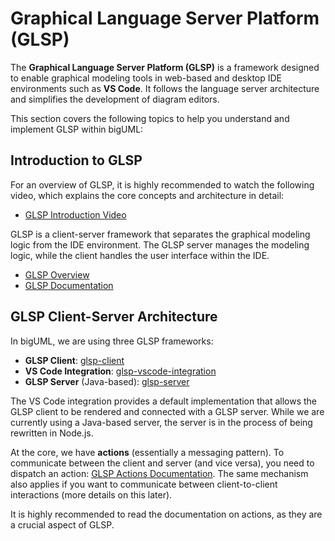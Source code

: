 # Graphical Language Server Platform (GLSP)

The **Graphical Language Server Platform (GLSP)** is a framework designed to enable graphical modeling tools in web-based and desktop IDE environments such as **VS Code**. It follows the language server architecture and simplifies the development of diagram editors.

This section covers the following topics to help you understand and implement GLSP within bigUML:

## Introduction to GLSP

For an overview of GLSP, it is highly recommended to watch the following video, which explains the core concepts and architecture in detail:

- [GLSP Introduction Video](https://www.youtube.com/watch?v=RBbI_QBzwl4)

GLSP is a client-server framework that separates the graphical modeling logic from the IDE environment. The GLSP server manages the modeling logic, while the client handles the user interface within the IDE.

- [GLSP Overview](https://www.eclipse.org/glsp/)
- [GLSP Documentation](https://www.eclipse.org/glsp/documentation/)

## GLSP Client-Server Architecture

In bigUML, we are using three GLSP frameworks:

- **GLSP Client**: [glsp-client](https://github.com/eclipse-glsp/glsp-client)
- **VS Code Integration**: [glsp-vscode-integration](https://github.com/eclipse-glsp/glsp-vscode-integration)
- **GLSP Server** (Java-based): [glsp-server](https://github.com/eclipse-glsp/glsp-server)

The VS Code integration provides a default implementation that allows the GLSP client to be rendered and connected with a GLSP server. While we are currently using a Java-based server, the server is in the process of being rewritten in Node.js.

At the core, we have **actions** (essentially a messaging pattern). To communicate between the client and server (and vice versa), you need to dispatch an action: [GLSP Actions Documentation](https://eclipse.dev/glsp/documentation/actionhandler/). The same mechanism also applies if you want to communicate between client-to-client interactions (more details on this later).

It is highly recommended to read the documentation on actions, as they are a crucial aspect of GLSP.
